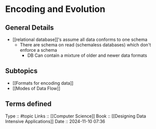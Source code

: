 # Encoding and Evolution

## General Details

- [[relational database]]'s assume all data conforms to one schema
	- There are schema on read (schemaless databases) which don't enforce a schema
		- DB Can contain a mixture of older and newer data formats

## Subtopics

- [[Formats for encoding data]]
- [[Modes of Data Flow]]
## Terms defined

Type :: #topic
Links :: [[Computer Science]]
Book :: [[Designing Data Intensive Applications]]
Date ::  2024-11-10 07:36
